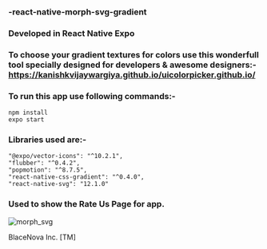 ### -react-native-morph-svg-gradient
### Developed in React Native Expo
### To choose your gradient textures for colors use this wonderfull tool specially designed for developers & awesome designers:- https://kanishkvijaywargiya.github.io/uicolorpicker.github.io/
### To run this app use following commands:- 
    npm install 
    expo start
### Libraries used are:- 
    "@expo/vector-icons": "^10.2.1",
    "flubber": "^0.4.2",
    "popmotion": "^8.7.5",
    "react-native-css-gradient": "^0.4.0",
    "react-native-svg": "12.1.0"
### Used to show the Rate Us Page for app.

![morph_svg](https://user-images.githubusercontent.com/43451046/93576995-27c96f00-f9b9-11ea-865f-a48adb5683ba.gif)

BlaceNova Inc. [TM]

